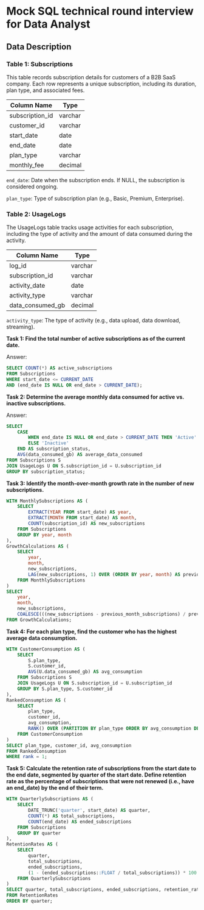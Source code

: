 # Mock SQL technical round interview for Data Analyst

## Data Description

### Table 1: Subscriptions

This table records subscription details for customers of a B2B SaaS company. Each row represents a unique subscription, including its duration, plan type, and associated fees.

| Column Name     | Type    |
|-----------------|---------|
| subscription_id | varchar |
| customer_id     | varchar |
| start_date      | date    |
| end_date        | date    |
| plan_type       | varchar |
| monthly_fee     | decimal |

`end_date`: Date when the subscription ends. If NULL, the subscription is considered ongoing.

`plan_type`: Type of subscription plan (e.g., Basic, Premium, Enterprise).


### Table 2: UsageLogs

The UsageLogs table tracks usage activities for each subscription, including the type of activity and the amount of data consumed during the activity.

| Column Name      | Type    |
|------------------|---------|
| log_id           | varchar |
| subscription_id  | varchar |
| activity_date    | date    |
| activity_type    | varchar |
| data_consumed_gb | decimal |

`activity_type`: The type of activity (e.g., data upload, data download, streaming).

**Task 1: Find the total number of active subscriptions as of the current date.**

Answer: 

```sql
SELECT COUNT(*) AS active_subscriptions
FROM Subscriptions
WHERE start_date <= CURRENT_DATE
AND (end_date IS NULL OR end_date > CURRENT_DATE);
```

**Task 2: Determine the average monthly data consumed for active vs. inactive subscriptions.**

Answer: 

```sql
SELECT 
    CASE
        WHEN end_date IS NULL OR end_date > CURRENT_DATE THEN 'Active'
        ELSE 'Inactive'
    END AS subscription_status,
    AVG(data_consumed_gb) AS average_data_consumed
FROM Subscriptions S
JOIN UsageLogs U ON S.subscription_id = U.subscription_id
GROUP BY subscription_status;
```

**Task 3: Identify the month-over-month growth rate in the number of new subscriptions.**

```sql
WITH MonthlySubscriptions AS (
    SELECT
        EXTRACT(YEAR FROM start_date) AS year,
        EXTRACT(MONTH FROM start_date) AS month,
        COUNT(subscription_id) AS new_subscriptions
    FROM Subscriptions
    GROUP BY year, month
),
GrowthCalculations AS (
    SELECT
        year,
        month,
        new_subscriptions,
        LAG(new_subscriptions, 1) OVER (ORDER BY year, month) AS previous_month_subscriptions
    FROM MonthlySubscriptions
)
SELECT
    year,
    month,
    new_subscriptions,
    COALESCE(((new_subscriptions - previous_month_subscriptions) / previous_month_subscriptions::float) * 100, 0) AS growth_rate
FROM GrowthCalculations;
```

**Task 4: For each plan type, find the customer who has the highest average data consumption.**

```sql
WITH CustomerConsumption AS (
    SELECT
        S.plan_type,
        S.customer_id,
        AVG(U.data_consumed_gb) AS avg_consumption
    FROM Subscriptions S
    JOIN UsageLogs U ON S.subscription_id = U.subscription_id
    GROUP BY S.plan_type, S.customer_id
),
RankedConsumption AS (
    SELECT
        plan_type,
        customer_id,
        avg_consumption,
        RANK() OVER (PARTITION BY plan_type ORDER BY avg_consumption DESC) AS rank
    FROM CustomerConsumption
)
SELECT plan_type, customer_id, avg_consumption
FROM RankedConsumption
WHERE rank = 1;
```


**Task 5: Calculate the retention rate of subscriptions from the start date to the end date, segmented by quarter of the start date. Define retention rate as the percentage of subscriptions that were not renewed (i.e., have an end_date) by the end of their term.**

```sql
WITH QuarterlySubscriptions AS (
    SELECT
        DATE_TRUNC('quarter', start_date) AS quarter,
        COUNT(*) AS total_subscriptions,
        COUNT(end_date) AS ended_subscriptions
    FROM Subscriptions
    GROUP BY quarter
),
RetentionRates AS (
    SELECT
        quarter,
        total_subscriptions,
        ended_subscriptions,
        (1 - (ended_subscriptions::FLOAT / total_subscriptions)) * 100 AS retention_rate
    FROM QuarterlySubscriptions
)
SELECT quarter, total_subscriptions, ended_subscriptions, retention_rate
FROM RetentionRates
ORDER BY quarter;
```
